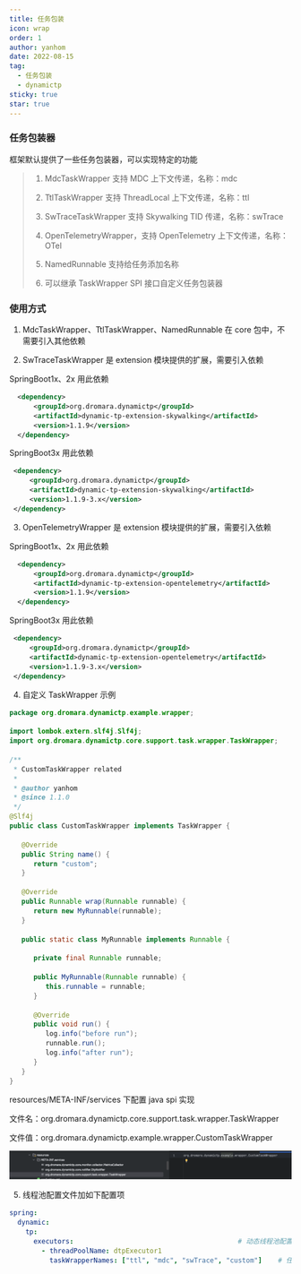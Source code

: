 ```yaml
---
title: 任务包装
icon: wrap
order: 1
author: yanhom
date: 2022-08-15
tag:
  - 任务包装
  - dynamictp
sticky: true
star: true
---
```


### 任务包装器

框架默认提供了一些任务包装器，可以实现特定的功能

> 1. MdcTaskWrapper 支持 MDC 上下文传递，名称：mdc
>
> 2. TtlTaskWrapper 支持 ThreadLocal 上下文传递，名称：ttl
>
> 3. SwTraceTaskWrapper 支持 Skywalking TID 传递，名称：swTrace
> 
> 4. OpenTelemetryWrapper，支持 OpenTelemetry 上下文传递，名称：OTel
>
> 5. NamedRunnable 支持给任务添加名称
>
> 6. 可以继承 TaskWrapper SPI 接口自定义任务包装器


### 使用方式

1. MdcTaskWrapper、TtlTaskWrapper、NamedRunnable 在 core 包中，不需要引入其他依赖

2. SwTraceTaskWrapper 是 extension 模块提供的扩展，需要引入依赖

SpringBoot1x、2x 用此依赖

```xml
  <dependency>
      <groupId>org.dromara.dynamictp</groupId>
      <artifactId>dynamic-tp-extension-skywalking</artifactId>
      <version>1.1.9</version>
  </dependency>
 ```

SpringBoot3x 用此依赖

```xml
 <dependency>
     <groupId>org.dromara.dynamictp</groupId>
     <artifactId>dynamic-tp-extension-skywalking</artifactId>
     <version>1.1.9-3.x</version>
 </dependency>
 ```

3. OpenTelemetryWrapper 是 extension 模块提供的扩展，需要引入依赖

SpringBoot1x、2x 用此依赖

```xml
  <dependency>
      <groupId>org.dromara.dynamictp</groupId>
      <artifactId>dynamic-tp-extension-opentelemetry</artifactId>
      <version>1.1.9</version>
  </dependency>
 ```
SpringBoot3x 用此依赖

```xml
 <dependency>
     <groupId>org.dromara.dynamictp</groupId>
     <artifactId>dynamic-tp-extension-opentelemetry</artifactId>
     <version>1.1.9-3.x</version>
 </dependency>
 ```

4. 自定义 TaskWrapper 示例

```java
package org.dromara.dynamictp.example.wrapper;

import lombok.extern.slf4j.Slf4j;
import org.dromara.dynamictp.core.support.task.wrapper.TaskWrapper;

/**
 * CustomTaskWrapper related
 *
 * @author yanhom
 * @since 1.1.0
 */
@Slf4j
public class CustomTaskWrapper implements TaskWrapper {

   @Override
   public String name() {
      return "custom";
   }

   @Override
   public Runnable wrap(Runnable runnable) {
      return new MyRunnable(runnable);
   }

   public static class MyRunnable implements Runnable {

      private final Runnable runnable;

      public MyRunnable(Runnable runnable) {
         this.runnable = runnable;
      }

      @Override
      public void run() {
         log.info("before run");
         runnable.run();
         log.info("after run");
      }
   }
}

```

resources/META-INF/services 下配置 java spi 实现

文件名：org.dromara.dynamictp.core.support.task.wrapper.TaskWrapper

文件值：org.dromara.dynamictp.example.wrapper.CustomTaskWrapper

![图片.png](/images/dynamictp/spi-wrapper.png)

5. 线程池配置文件加如下配置项

```yaml
spring:
  dynamic:
    tp:
      executors:                                         # 动态线程池配置，省略其他项，具体看上述配置文件
        - threadPoolName: dtpExecutor1
          taskWrapperNames: ["ttl", "mdc", "swTrace", "custom"]    # 任务包装器名称，继承 TaskWrapper 接口
```